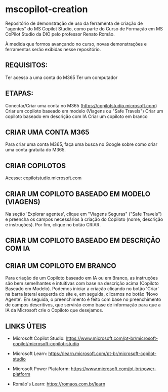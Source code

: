 # mscopilot-creation

Repositório de demonstração de uso da ferramenta de criação de "agentes" do MS Copilot Studio, como parte do Curso de Formação em MS CoPilot Studio da DIO pelo professor Renato Romão.

À medida que formos avançando no curso, novas demonstrações e ferramentas serão exibidas nesse repositório.

## REQUISITOS:

Ter acesso a uma conta do M365
Ter um computador

## ETAPAS:

Conectar/Criar uma conta no M365
(https://copilotstudio.microsoft.com)
Criar um copiloto baseado em modelo (Viagens ou "Safe Travels")
Criar um copiloto baseado em descrição com IA
Criar um copiloto em branco

## CRIAR UMA CONTA M365

Para criar uma conta M365, faça uma busca no Google sobre como criar uma conta gratuita do M365.

## CRIAR COPILOTOS

Acesse: copilotstudio.microsoft.com

## CRIAR UM COPILOTO BASEADO EM MODELO (VIAGENS)

Na seção 'Explorar agentes', clique em "Viagens Seguras" ("Safe Travels") e preencha os campos necessários à criação do Copiloto (nome, descrição e instruções). Por fim, clique no botão CRIAR.

## CRIAR UM COPILOTO BASEADO EM DESCRIÇÃO COM IA
## CRIAR UM COPILOTO EM BRANCO

Para criação de um Copiloto baseado em IA ou em Branco, as instruções são bem semelhantes e intuitivas com base na descrição acima (Copiloto Baseado em Modelo).
Podemos iniciar a criação clicando no botão 'Criar' na barra lateral esquerda do site e, em seguida, clicamos no botão 'Novo Agente'.
Em seguida, o preenchimento é feito com base no preenchimento de campos descritivos, que servirão como base de informação para que a IA da Microsoft crie o Copiloto que desejamos.

## LINKS ÚTEIS

- Microsoft Copilot Studio:
https://www.microsoft.com/pt-br/microsoft-copilot/microsoft-copilot-studio

- Microsoft Learn:
https://learn.microsoft.com/pt-br/microsoft-copilot-studio

- Microsoft Power Plataform:
https://www.microsoft.com/pt-br/power-platform

- Romão's Learn:
https://romaos.com.br/learn
